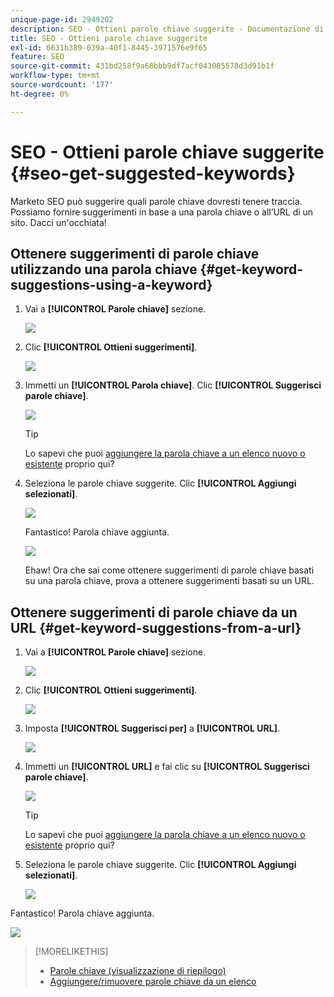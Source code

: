```yaml
---
unique-page-id: 2949202
description: SEO - Ottieni parole chiave suggerite - Documentazione di Marketo - Documentazione del prodotto
title: SEO - Ottieni parole chiave suggerite
exl-id: 6631b389-039a-40f1-8445-3971576e9f65
feature: SEO
source-git-commit: 431bd258f9a68bbb9df7acf043085578d3d91b1f
workflow-type: tm+mt
source-wordcount: '177'
ht-degree: 0%

---
```


# SEO - Ottieni parole chiave suggerite {#seo-get-suggested-keywords}

Marketo SEO può suggerire quali parole chiave dovresti tenere traccia. Possiamo fornire suggerimenti in base a una parola chiave o all’URL di un sito. Dacci un&#39;occhiata!

## Ottenere suggerimenti di parole chiave utilizzando una parola chiave {#get-keyword-suggestions-using-a-keyword}

1. Vai a **[!UICONTROL Parole chiave]** sezione.

   ![](assets/image2014-9-18-10-3a51-3a41.png)

1. Clic **[!UICONTROL Ottieni suggerimenti]**.

   ![](assets/image2014-9-18-10-3a52-3a42.png)

1. Immetti un **[!UICONTROL Parola chiave]**. Clic **[!UICONTROL Suggerisci parole chiave]**.

   ![](assets/image2014-9-18-10-3a53-3a14.png)

   >[!TIP]
   >
   >Lo sapevi che puoi  [aggiungere la parola chiave a un elenco nuovo o esistente](/help/marketo/product-docs/additional-apps/seo/understanding-seo/seo-managing-lists.md) proprio qui?

1. Seleziona le parole chiave suggerite. Clic **[!UICONTROL Aggiungi selezionati]**.

   ![](assets/image2014-9-18-10-3a54-3a12.png)

   Fantastico! Parola chiave aggiunta.

   ![](assets/image2014-9-18-10-3a54-3a16.png)

   Ehaw! Ora che sai come ottenere suggerimenti di parole chiave basati su una parola chiave, prova a ottenere suggerimenti basati su un URL.

## Ottenere suggerimenti di parole chiave da un URL  {#get-keyword-suggestions-from-a-url}

1. Vai a **[!UICONTROL Parole chiave]** sezione.

   ![](assets/image2014-9-18-10-3a54-3a26.png)

1. Clic **[!UICONTROL Ottieni suggerimenti]**.

   ![](assets/image2014-9-18-11-3a4-3a43.png)

1. Imposta **[!UICONTROL Suggerisci per]** a **[!UICONTROL URL]**.

   ![](assets/image2014-9-18-11-3a4-3a52.png)

1. Immetti un **[!UICONTROL URL]** e fai clic su **[!UICONTROL Suggerisci parole chiave]**.

   ![](assets/image2014-9-18-11-3a5-3a7.png)

   >[!TIP]
   >
   >Lo sapevi che puoi [aggiungere la parola chiave a un elenco nuovo o esistente](/help/marketo/product-docs/additional-apps/seo/understanding-seo/seo-managing-lists.md) proprio qui?

1. Seleziona le parole chiave suggerite. Clic **[!UICONTROL Aggiungi selezionati]**.

   ![](assets/image2014-9-18-11-3a8-3a3.png)

Fantastico! Parola chiave aggiunta.

![](assets/image2014-9-18-11-3a8-3a25.png)

>[!MORELIKETHIS]
>
>* [Parole chiave (visualizzazione di riepilogo)](/help/marketo/product-docs/additional-apps/seo/keywords/seo-understanding-keywords.md)
>* [Aggiungere/rimuovere parole chiave da un elenco](/help/marketo/product-docs/additional-apps/seo/keywords/seo-add-remove-keywords-from-a-list.md)
